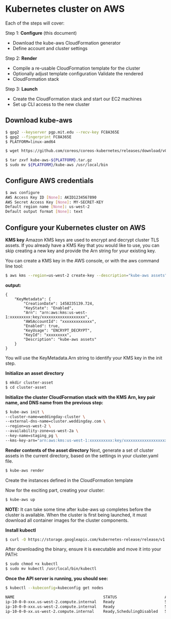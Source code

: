 # Kubernetes cluster on AWS
Each of the steps will cover:

Step 1: **Configure** (this document)

 - Download the kube-aws CloudFormation generator
 - Define account and cluster settings

Step 2: **Render**

 - Compile a re-usable CloudFormation template for the cluster
 -    Optionally adjust template configuration Validate the rendered
 -    CloudFormation stack

Step 3: **Launch**

 - Create the CloudFormation stack and start our EC2 machines 
 - Set up CLI   access to the new cluster

## Download kube-aws
```bash
$ gpg2 --keyserver pgp.mit.edu --recv-key FC8A365E
$ gpg2 --fingerprint FC8A365E
$ PLATFORM=linux-amd64

$ wget https://github.com/coreos/coreos-kubernetes/releases/download/v0.8.1/kube-aws-linux-amd64.tar.gz

$ tar zxvf kube-aws-${PLATFORM}.tar.gz
$ sudo mv ${PLATFORM}/kube-aws /usr/local/bin
```
## Configure AWS credentials

```bash
$ aws configure
AWS Access Key ID [None]: AKID1234567890
AWS Secret Access Key [None]: MY-SECRET-KEY
Default region name [None]: us-west-2
Default output format [None]: text
```

## Configure your Kubernetes cluster on AWS

**KMS key**
Amazon KMS keys are used to encrypt and decrypt cluster TLS assets. If you already have a KMS Key that you would like to use, you can skip creating a new key and provide the Arn string for your existing key.

You can create a KMS key in the AWS console, or with the aws command line tool:

```bash
$ aws kms --region=us-west-2 create-key --description="kube-aws assets"
```

**output:**

```text
{
    "KeyMetadata": {
        "CreationDate": 1458235139.724,
        "KeyState": "Enabled",
        "Arn": "arn:aws:kms:us-west-1:xxxxxxxxx:key/xxxxxxxxxxxxxxxxxxx",
        "AWSAccountId": "xxxxxxxxxxxxx",
        "Enabled": true,
        "KeyUsage": "ENCRYPT_DECRYPT",
        "KeyId": "xxxxxxxxx",
        "Description": "kube-aws assets"
    }
}
```
You will use the KeyMetadata.Arn string to identify your KMS key in the init step.


**Initialize an asset directory**
```bash
$ mkdir cluster-asset
$ cd cluster-asset
```

**Initialize the cluster CloudFormation stack with the KMS Arn, key pair name, and DNS name from the previous step:**

```bash
$ kube-aws init \
--cluster-name=weddingday-cluster \
--external-dns-name=cluster.weddingday.com \
--region=us-west-2 \
--availability-zone=us-west-2a \
--key-name=staging_pg \
--kms-key-arn="arn:aws:kms:us-west-1:xxxxxxxxxx:key/xxxxxxxxxxxxxxxxxxx"
```	

**Render contents of the asset directory**
Next, generate a set of cluster assets in the current directory, based on the settings in your cluster.yaml file.

```bash
$ kube-aws render
```
Create the instances defined in the CloudFormation template

Now for the exciting part, creating your cluster:
```bash
$ kube-aws up
```
**NOTE:** It can take some time after kube-aws up completes before the cluster is available. When the cluster is first being launched, it must download all container images for the cluster components.

**Install kubectl**

```bash
$ curl -O https://storage.googleapis.com/kubernetes-release/release/v1.3.4/bin/linux/amd64/kubectl
```
After downloading the binary, ensure it is executable and move it into your PATH:
```bash
$ sudo chmod +x kubectl
$ sudo mv kubectl /usr/local/bin/kubectl
```

**Once the API server is running, you should see:**
```bash
$ kubectl --kubeconfig=kubeconfig get nodes

NAME                                       STATUS                     AGE
ip-10-0-0-xxx.us-west-2.compute.internal   Ready                      5m
ip-10-0-0-xxx.us-west-2.compute.internal   Ready                      5m
ip-10-0-0-xx.us-west-2.compute.internal    Ready,SchedulingDisabled   5m
```